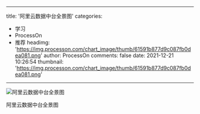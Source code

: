 
---
title: '阿里云数据中台全景图'
categories: 
 - 学习
 - ProcessOn
 - 推荐
headimg: 'https://img.processon.com/chart_image/thumb/61591b877d9c087fb0dea081.png'
author: ProcessOn
comments: false
date: 2021-12-21 10:26:54
thumbnail: 'https://img.processon.com/chart_image/thumb/61591b877d9c087fb0dea081.png'
---

<div>   
<img class="thumb" alt="阿里云数据中台全景图" src="https://img.processon.com/chart_image/thumb/61591b877d9c087fb0dea081.png" referrerpolicy="no-referrer">
<p>阿里云数据中台全景图</p>  
</div>
            